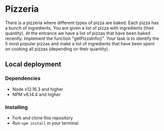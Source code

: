 # Pizzeria

There is a pizzeria where different types of pizza are baked. Each pizza has a bunch of ingredients. You are given a list of pizza with ingredients (their quantity).
At the entrance we have a list of pizzas that have been baked recently.
Implement the function "getPizzaInfo()".
Your task is to identify the 5 most popular pizzas and make a list of ingredients that have been spent on cooking all pizzas (depending on their quantity).

## Local deployment

### Dependencies
* Node v12.16.3 and higher
* NPM v6.14.4 and higher

### Installing
* Fork and clone this repository
* Run `npm install` in your terminal
